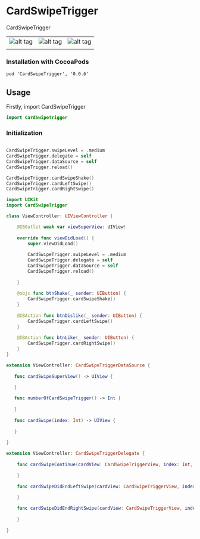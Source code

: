 # CardSwipeTrigger
CardSwipeTrigger

|  |  |  |
|---|---|---|
|![alt tag](https://github.com/AnandKhanpara/GitProHubSupporting/blob/master/GitProHubSupporting/CardSwipeTrigger/Left500Pixel.png)| ![alt tag](https://github.com/AnandKhanpara/GitProHubSupporting/blob/master/GitProHubSupporting/CardSwipeTrigger/Center500Pixel.png) | ![alt tag](https://github.com/AnandKhanpara/GitProHubSupporting/blob/master/GitProHubSupporting/CardSwipeTrigger/Right500Pixel.png) |
|  |  |  |


### Installation with CocoaPods

```
pod 'CardSwipeTrigger', '0.0.6'
```

## Usage
 
Firstly, import CardSwipeTrigger

```swift
import CardSwipeTrigger
```

### Initialization

```swift

CardSwipeTrigger.swipeLevel = .medium
CardSwipeTrigger.delegate = self
CardSwipeTrigger.dataSource = self
CardSwipeTrigger.reload()

CardSwipeTrigger.cardSwipeShake()
CardSwipeTrigger.cardLeftSwipe()
CardSwipeTrigger.cardRightSwipe()

```
```swift
import UIKit
import CardSwipeTrigger

class ViewController: UIViewController {

    @IBOutlet weak var viewSuperView: UIView!
    
    override func viewDidLoad() {
        super.viewDidLoad()
        
        CardSwipeTrigger.swipeLevel = .medium
        CardSwipeTrigger.delegate = self
        CardSwipeTrigger.dataSource = self
        CardSwipeTrigger.reload()
        
    }
    
    @objc func btnShake(_ sender: UIButton) {
        CardSwipeTrigger.cardSwipeShake()
    }
    
    @IBAction func btnDislike(_ sender: UIButton) {
        CardSwipeTrigger.cardLeftSwipe()
    }
    
    @IBAction func btnLike(_ sender: UIButton) {
        CardSwipeTrigger.cardRightSwipe()
    }
}
```

```swift
extension ViewController: CardSwipeTriggerDataSource {
    
   func cardSwipeSuperView() -> UIView {

   }
    
   func numberOfCardSwipeTrigger() -> Int {
        
   }
    
   func cardSwipe(index: Int) -> UIView {
        
   }
    
}
```

```swift
extension ViewController: CardSwipeTriggerDelegate {
    
    func cardSwipeContinue(cardView: CardSwipeTriggerView, index: Int, leftSwipe: Bool, rightSwipe: Bool, transfor: CGFloat) {
        
    }

    func cardSwipeDidEndLeftSwipe(cardView: CardSwipeTriggerView, index: Int) {
        
    }

    func cardSwipeDidEndRightSwipe(cardView: CardSwipeTriggerView, index: Int) {
        
    }
    
}
```

